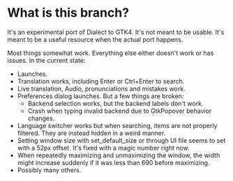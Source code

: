 # What is this branch?

It's an experimental port of Dialect to GTK4. It's not meant to be usable. It's meant to be a useful resource when the actual port happens.

Most things somewhat work. Everything else either doesn't work or has issues. In the current state:

- Launches.
- Translation works, including Enter or Ctrl+Enter to search.
- Live translation, Audio, pronunciations and mistakes work.
- Preferences dialog launches. But a few things are broken:
  - Backend selection works, but the backend labels don't work.
  - Crash when typing invalid backend due to GtkPopover behavior changes.
- Language switcher works but when searching, items are not properly filtered. They are instead hidden in a weird manner.
- Setting window size with set_default_size or through UI file seems to set with a 52px offset. It's fixed with a magic number right now.
- When repeatedly maximizing and unmaximizing the window, the width might increase suddenly if it was less than 690 before maximizing.
- Possibly many others.
